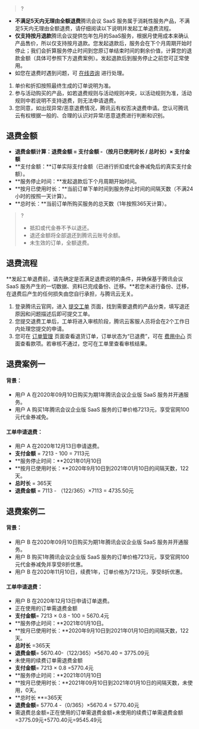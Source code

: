 >?
- **不满足5天内无理由全额退费**腾讯会议 SaaS 服务属于消耗性服务产品，不满足5天内无理由全额退费，请仔细阅读以下说明并发起工单退费流程。
- **仅支持按月退款**腾讯会议提供包年包月的SaaS服务，根据月使用成本来确认产品售价，所以仅支持按月退款。您发起退款后，服务会在下个月周期开始时停止；我们会折算服务停止时间到您原订单结束时间的剩余价值，计算您的退款金额（具体可参照下方退费案例）。发起退款后到服务停止之前您可正常使用。
- 如您在退费时遇到问题，可 [在线咨询](https://cloud.tencent.com/online-service) 进行处理。

1. 单价和折扣按照最终生成的订单说明为准。
2. 参与活动购买的产品，如若退费规则与活动规则冲突，以活动规则为准，活动规则中若说明不支持退费，则无法申请退费。
3. 您同意，如出现异常/恶意退费情况，腾讯云有权否决退费申请。您认可腾讯云有权根据一般的、合理的认识对异常/恶意退费进行判断和识别。

## 退费金额
- **退费金额计算：退费金额 = 支付金额 -（按月已使用时长 / 总时长）× 支付金额**
 -  **支付金额：**订单实际支付金额（已进行折扣或代金券减免后的真实支付金额）。
 -  **服务停止时间：**发起退款后下个月周期开始时间。
 -  **按月已使用时长：**当前订单下单时间到服务停止时间的间隔天数（不满24小时的按照一天计算）。
 -  **总时长：**当前订单所购买服务的总天数（1年按照365天计算）。
>?
>- 抵扣或代金券不予以退还。
>- 退还金额将全部退还到腾讯云账号余额。
>- 未生效的订单，全额退费。


## 退费流程
**发起工单退费前，请先确定是否满足退费说明的条件，并确保基于腾讯会议 SaaS 服务产生的一切数据、资料已完成备份、迁移。**若您未进行备份、迁移，在退费后产生的任何损失由您自行承担，与腾讯云无关。
1. 登录腾讯云官网，进入 [提交工单](https://console.cloud.tencent.com/workorder/category) 页面，找到需要退费的产品分类，填写退还原因和问题描述后即可提交工单。
2. 您提交退费工单后，工单将进入审核阶段，腾讯云客服人员将会在2个工作日内处理您提交的申请。
3. 您可在 [订单管理](https://console.cloud.tencent.com/deal) 页面查看退货订单，订单状态为“已退费”，可在 [费用中心](https://console.cloud.tencent.com/account) 页面查看款项。若审核不通过，您可在工单里查看审核结果。

## 退费案例一
#### **背景：**
- 用户 A 在2020年09月10日购买为期1年腾讯会议企业版 SaaS 服务并开通服务。
- 用户 A 购买1年腾讯会议企业版 SaaS 服务的订单价格7213元，享受官网100元代金券减免。

#### **工单申请退费：**
- 用户 A 在2020年12月13日申请退费。
- **支付金额** = 7213 - 100 = 7113元
- **服务停止时间：**2021年01月10日
- **按月已使用时长：**2020年9月10日到2021年01月10日的间隔天数，122天。
- **总时长** = 365天 
- **退费金额** = 7113 - （122/365）×7113 = 4735.50元

## 退费案例二
#### **背景：**
- 用户 B 在2020年09月10日购买为期1年腾讯会议企业版 SaaS 服务并开通服务。
- 用户 B 购买1年腾讯会议企业版 SaaS 服务的订单价格7213元，享受官网100元代金券减免并享受8折优惠。
- 用户 B 在2020年11月10日，续费1年，订单价格为7213元，享受8折优惠。

#### **工单申请退费：**
- 用户 B 在2020年12月13日申请订单退费。
- 正在使用的订单需退费金额
 - **支付金额**= 7213 × 0.8 - 100 = 5670.4元
 - **服务停止时间：**2021年01月10日。
 - **按月已使用时长：**2020年9月10日到2021年01月10日的间隔天数，122天。
 - **总时长** =365天
 - **退费金额**= 5670.40-（122/365）×5670.40 = 3775.09元
- 未使用的续费订单需退费金额
 - **支付金额**= 7213 × 0.8 =5770.4元
 - **服务停止时间：**2021年01月10日
 - **按月已使用时长：**2021年09月10日到2021年01月10日的间隔天数，未使用，0天。
 - **总时长 **=365天
 - **退费金额**= 5770.4 -（0/365）×5670.4 = 5770.40元
- 需退费总金额=正在使用的订单需退费金额+未使用的续费订单需退费金额=3775.09元+5770.40元=9545.49元
